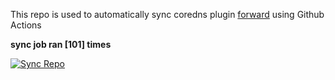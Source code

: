 This repo is used to automatically sync coredns plugin [forward](https://github.com/QZLin/forward) using Github Actions

**sync job ran [101] times**

[![Sync Repo](https://github.com/QZLin/coredns-extract/actions/workflows/sync.yaml/badge.svg)](https://github.com/QZLin/coredns-extract/actions/workflows/sync.yaml)
